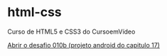 # html-css
 Curso de HTML5 e CSS3 do CursoemVídeo

<a href="https://plyslif.github.io/html-css/desafios/ds010-B/">Abrir o desafio 010b (projeto android do capitulo 17)</a>